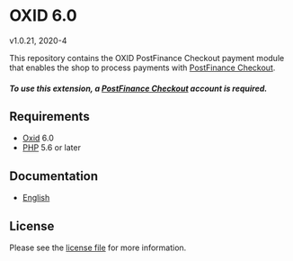 # OXID 6.0

v1.0.21, 2020-4

This repository contains the OXID  PostFinance Checkout payment module that enables the shop to process payments with [PostFinance Checkout](https://www.postfinance.ch/checkout).

##### To use this extension, a [PostFinance Checkout](https://www.postfinance.ch/checkout) account is required.

## Requirements

* [Oxid](https://www.oxid-esales.com/) 6.0
* [PHP](http://php.net/) 5.6 or later

## Documentation

* [English](https://plugin-documentation.postfinance-checkout.ch/pfpayments/oxid-6.0/1.0.21/docs/en/documentation.html)

## License

Please see the [license file](https://github.com/pfpayments/oxid-6.0/blob/1.0.21/LICENSE) for more information.